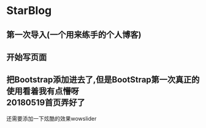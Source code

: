 StarBlog
==
第一次导入(一个用来练手的个人博客)
---
开始写页面
---
把Bootstrap添加进去了,但是BootStrap第一次真正的使用看着我有点懵呀<br>
20180519首页弄好了
---
还需要添加一下炫酷的效果wowslider